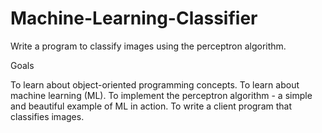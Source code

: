 # Machine-Learning-Classifier
Write a program to classify images using the perceptron algorithm.

Goals

To learn about object-oriented programming concepts.
To learn about machine learning (ML).
To implement the perceptron algorithm - a simple and beautiful example of ML in action.
To write a client program that classifies images.


